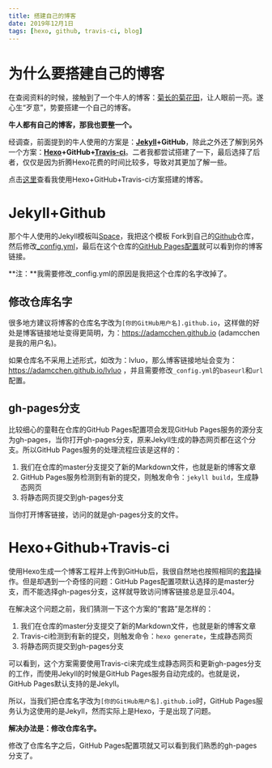 ```yaml
---
title: 搭建自己的博客
date: 2019年12月1日
tags: [hexo, github, travis-ci, blog]
---
```

# 为什么要搭建自己的博客
在查阅资料的时候，接触到了一个牛人的博客：[菊长的菊花田](http://aicdg.com)，让人眼前一亮。遂心生“歹意”，势要搭建一个自己的博客。

**牛人都有自己的博客，那我也要整一个。**

经调查，前面提到的牛人使用的方案是：**[Jekyll](http://jekyllcn.com/docs/home/)+GitHub**，除此之外还了解到另外一个方案：**[Hexo](https://hexo.io/zh-cn/docs/)+GitHub+[Travis-ci](https://docs.travis-ci.com)**。二者我都尝试搭建了一下，最后选择了后者，仅仅是因为折腾Hexo花费的时间比较多，导致对其更加了解一些。

点击[这里](https://adamcchen.github.io/blog/)查看我使用Hexo+GitHub+Travis-ci方案搭建的博客。

# Jekyll+Github
那个牛人使用的Jekyll模板叫[Space](https://github.com/victorvoid/space-jekyll-template)，我把这个模板
Fork到自己的[Github](https://github.com/adamcchen/lvluo)仓库，然后修改[_config.yml](https://github.com/adamcchen/lvluo/blob/master/_config.yml)，最后在这个仓库的[GitHub Pages配置](https://github.com/adamcchen/lvluo/settings)就可以看到你的博客链接。

**注：**我需要修改_config.yml的原因是我把这个仓库的名字改掉了。

## 修改仓库名字
很多地方建议将博客的仓库名字改为`[你的GitHub用户名].github.io`，这样做的好处是博客链接地址变得更简明，为：https://adamcchen.github.io (adamcchen是我的用户名)。

如果仓库名不采用上述形式，如改为：lvluo，那么博客链接地址会变为：https://adamcchen.github.io/lvluo ，并且需要修改`_config.yml`的`baseurl`和`url`配置。

## gh-pages分支
比较细心的童鞋在仓库的GitHub Pages配置项会发现GitHub Pages服务的源分支为gh-pages，当你打开gh-pages分支，原来Jekyll生成的静态网页都在这个分支。所以GitHub Pages服务的处理流程应该是这样的：
1. 我们在仓库的master分支提交了新的Markdown文件，也就是新的博客文章
1. GitHub Pages服务检测到有新的提交，则触发命令：`jekyll build`，生成静态网页
1. 将静态网页提交到gh-pages分支

当你打开博客链接，访问的就是gh-pages分支的文件。

# Hexo+Github+Travis-ci
使用Hexo生成一个博客工程并上传到GitHub后，我很自然地也按照相同的[套路](https://hexo.io/zh-cn/docs/github-pages)操作。但是却遇到一个奇怪的问题：GitHub Pages配置项默认选择的是master分支，而不能选择gh-pages分支，这样就导致访问博客链接总是显示404。

在解决这个问题之前，我们猜测一下这个方案的“套路”是怎样的：
1. 我们在仓库的master分支提交了新的Markdown文件，也就是新的博客文章
1. Travis-ci检测到有新的提交，则触发命令：`hexo generate`，生成静态网页
1. 将静态网页提交到gh-pages分支

可以看到，这个方案需要使用Travis-ci来完成生成静态网页和更新gh-pages分支的工作，而使用Jekyll的时候是GitHub Pages服务自动完成的。也就是说，GitHub Pages默认支持的是Jekyll。

所以，当我们把仓库名字改为`[你的GitHub用户名].github.io`时，GitHub Pages服务认为这使用的是Jekyll，然而实际上是Hexo，于是出现了问题。

**解决办法是：修改仓库名字。**

修改了仓库名字之后，GitHub Pages配置项就又可以看到我们熟悉的gh-pages分支了。
